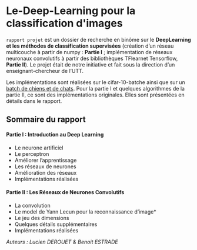 # Le-Deep-Learning pour la classification d'images
`rapport projet` est un dossier de recherche en binôme sur le **DeepLearning et les méthodes de classification supervisées** (création d’un réseau multicouche à partir de numpy : **Partie I** ; implémentation de réseaux neuronaux convolutifs à partir des bibliothèques TFlearnet Tensorflow, **Partie II**). Le projet était de notre initiative et fait sous la direction d’un enseignant-chercheur de l’UTT.

Les implémentations sont réalisées sur le cifar-10-batche ainsi que sur un [batch de chiens et de chats](https://www.kaggle.com/c/dogs-vs-cats-redux-kernels-edition). Pour la partie I et quelques algorithmes de la partie II, ce sont des implémentations originales. Elles sont présentées en détails dans le rapport.
[](https://github.com/stewie05/Le-Deep-Learning/blob/master/PARTIE%20I/Capture%20d%E2%80%99%C3%A9cran%202021-01-28%20130208.png)

## Sommaire du rapport
#### Partie I : Introduction au Deep Learning
* Le neurone artificiel
* Le perceptron
* Améliorer l’apprentissage
* Les réseaux de neurones
* Amélioration des réseaux
* Implémentations réalisées
#### Partie II : Les Réseaux de Neurones Convolutifs
* La convolution
* Le model de Yann Lecun pour la reconnaissance d’image*
* Le jeu des dimensions
* Quelques détails supplémentaires
* Implémentations réalisées

_Auteurs : Lucien DEROUET & Benoit ESTRADE_
